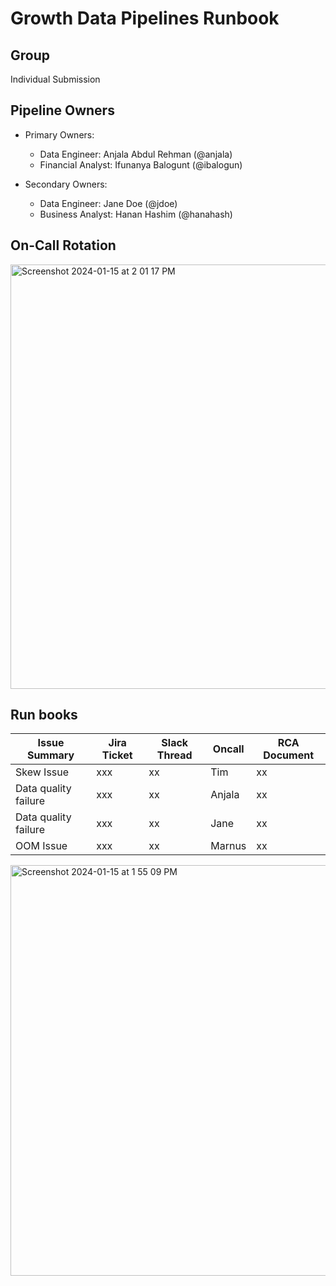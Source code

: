 # Growth Data Pipelines Runbook

## Group

Individual Submission

## Pipeline Owners

- Primary Owners:
  - Data Engineer: Anjala Abdul Rehman (@anjala)
  - Financial Analyst: Ifunanya Balogunt (@ibalogun)
    
-  Secondary Owners:
    - Data Engineer: Jane Doe (@jdoe)
    - Business Analyst: Hanan Hashim (@hanahash)

## On-Call Rotation

<img width="679" alt="Screenshot 2024-01-15 at 2 01 17 PM" src="https://github.com/anjala-abdulrehman/data-pipeline-maintenance/assets/115990433/0a0f6e24-85a5-4f6f-a149-ee42a2f1c137">


## Run books

| Issue Summary         | Jira Ticket | Slack Thread | Oncall      | RCA Document |
|-----------------------|-------------|--------------|-------------|--------------|
| Skew Issue            | xxx         | xx           | Tim         | xx           |
| Data quality failure  | xxx         | xx           | Anjala      | xx           |
| Data quality failure  | xxx         | xx           | Jane        | xx           |
| OOM Issue             | xxx         | xx           | Marnus      | xx           |


<img width="657" alt="Screenshot 2024-01-15 at 1 55 09 PM" src="https://github.com/anjala-abdulrehman/data-pipeline-maintenance/assets/115990433/e5deafff-e09e-4ec2-8df0-7e1007576d6f">
